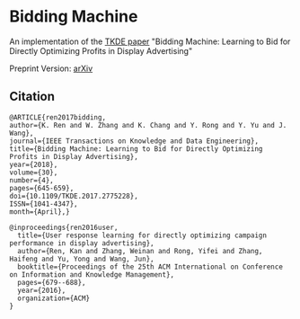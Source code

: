 # Bidding Machine
An implementation of the [TKDE paper](http://ieeexplore.ieee.org/abstract/document/8115218/) "Bidding Machine: Learning to Bid for Directly Optimizing Profits in Display Advertising"

Preprint Version: [arXiv](https://arxiv.org/abs/1803.02194)

## Citation
```
@ARTICLE{ren2017bidding, 
author={K. Ren and W. Zhang and K. Chang and Y. Rong and Y. Yu and J. Wang}, 
journal={IEEE Transactions on Knowledge and Data Engineering}, 
title={Bidding Machine: Learning to Bid for Directly Optimizing Profits in Display Advertising}, 
year={2018}, 
volume={30}, 
number={4}, 
pages={645-659}, 
doi={10.1109/TKDE.2017.2775228}, 
ISSN={1041-4347}, 
month={April},}
```

```
@inproceedings{ren2016user,
  title={User response learning for directly optimizing campaign performance in display advertising},
  author={Ren, Kan and Zhang, Weinan and Rong, Yifei and Zhang, Haifeng and Yu, Yong and Wang, Jun},
  booktitle={Proceedings of the 25th ACM International on Conference on Information and Knowledge Management},
  pages={679--688},
  year={2016},
  organization={ACM}
}
```
